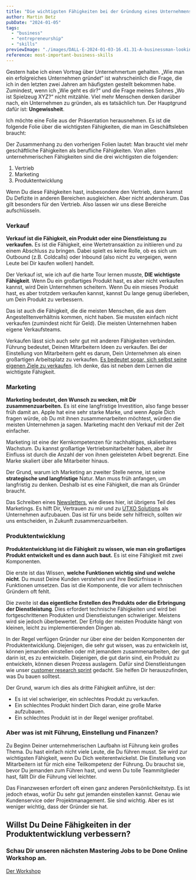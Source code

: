```yaml
---
title: "Die wichtigsten Fähigkeiten bei der Gründung eines Unternehmens"
author: Martin Betz
pubDate: "2024-01-05"
tags:
  - "business"
  - "entrepreneurship"
  - "skills"
previewImage: "./images/DALL·E-2024-01-03-16.41.31-A-businessman-looking-at-a-giant-masterplan-on-an-office-wall.-The-image-is-in-a-watercolor-and-geometric-style-featuring-colors-of-blue-and-mint.-Th.png"
reference: most-important-business-skills
---
```


Gestern habe ich einen Vortrag über Unternehmertum gehalten. „Wie man ein erfolgreiches Unternehmen gründet“ ist wahrscheinlich die Frage, die ich in den letzten zwei Jahren am häufigsten gestellt bekommen habe. Zumindest, wenn ich „Wie geht es dir?“ und die Frage meines Sohnes „Wo ist Spielzeug XYZ?“ nicht mitzähle. Viel mehr Menschen denken darüber nach, ein Unternehmen zu gründen, als es tatsächlich tun. Der Hauptgrund dafür ist: **Ungewissheit**.

Ich möchte eine Folie aus der Präsentation herausnehmen. Es ist die folgende Folie über die wichtigsten Fähigkeiten, die man im Geschäftsleben braucht:

Der Zusammenhang zu den vorherigen Folien lautet: Man braucht viel mehr geschäftliche Fähigkeiten als berufliche Fähigkeiten. Von allen unternehmerischen Fähigkeiten sind die drei wichtigsten die folgenden:

1. Vertrieb
2. Marketing
3. Produktentwicklung

Wenn Du diese Fähigkeiten hast, insbesondere den Vertrieb, dann kannst Du Defizite in anderen Bereichen ausgleichen. Aber nicht andersherum. Das gilt besonders für den Vertrieb. Also lassen wir uns diese Bereiche aufschlüsseln.

### Verkauf

**Verkauf ist die Fähigkeit, ein Produkt oder eine Dienstleistung zu verkaufen.** Es ist die Fähigkeit, eine Wertetransaktion zu initiieren und zu einem Abschluss zu bringen. Dabei spielt es keine Rolle, ob es sich um Outbound (z.B. Coldcalls) oder Inbound (also nicht zu vergeigen, wenn Leute bei Dir kaufen wollen) handelt.

Der Verkauf ist, wie ich auf die harte Tour lernen musste, **DIE wichtigste Fähigkeit**. Wenn Du ein großartiges Produkt hast, es aber nicht verkaufen kannst, wird Dein Unternehmen scheitern. Wenn Du ein mieses Produkt hast, es aber trotzdem verkaufen kannst, kannst Du lange genug überleben, um Dein Produkt zu verbessern.

Das ist auch die Fähigkeit, die die meisten Menschen, die aus dem Angestelltenverhältnis kommen, nicht haben. Sie mussten einfach nicht verkaufen (zumindest nicht für Geld). Die meisten Unternehmen haben eigene Verkaufsteams.

Verkaufen lässt sich auch sehr gut mit anderen Fähigkeiten verbinden. Führung bedeutet, Deinen Mitarbeitern Ideen zu verkaufen. Bei der Einstellung von Mitarbeitern geht es darum, Dein Unternehmen als einen großartigen Arbeitsplatz zu verkaufen. [Es bedeutet sogar, sich selbst seine eigenen Ziele zu verkaufen](/blog/wie-man-dieses-jahr-besonders-macht/). Ich denke, das ist neben dem Lernen die wichtigste Fähigkeit.

### Marketing

**Marketing bedeutet, den Wunsch zu wecken, mit Dir zusammenzuarbeiten.** Es ist eine langfristige Investition, also fange besser früh damit an. Apple hat eine sehr starke Marke, und wenn Apple Dich fragen würde, ob Du mit ihnen zusammenarbeiten möchtest, würden die meisten Unternehmen ja sagen. Marketing macht den Verkauf mit der Zeit einfacher.

Marketing ist eine der Kernkompetenzen für nachhaltiges, skalierbares Wachstum. Du kannst großartige Vertriebsmitarbeiter haben, aber ihr Einfluss ist durch die Anzahl der von ihnen geleisteten Arbeit begrenzt. Eine Marke skaliert über alle Mitarbeiter hinaus.

Der Grund, warum ich Marketing an zweiter Stelle nenne, ist seine **strategische und langfristige** Natur. Man muss früh anfangen, um langfristig zu denken. Deshalb ist es eine Fähigkeit, die man als Gründer braucht.

Das Schreiben eines [Newsletters](/blog/), wie dieses hier, ist übrigens Teil des Marketings. Es hilft Dir, Vertrauen zu mir und zu [UTXO Solutions](/) als Unternehmen aufzubauen. Das ist für uns beide sehr hilfreich, sollten wir uns entscheiden, in Zukunft zusammenzuarbeiten.

### Produktentwicklung

**Produktentwicklung ist die Fähigkeit zu wissen, wie man ein großartiges Produkt entwickelt und es dann auch baut.** Es ist eine Fähigkeit mit zwei Komponenten.

Die erste ist das Wissen, **welche Funktionen wichtig sind und welche nicht**. Du musst Deine Kunden verstehen und ihre Bedürfnisse in Funktionen umsetzen. Das ist die Komponente, die vor allem technischen Gründern oft fehlt.

Die zweite ist **das eigentliche Erstellen des Produkts oder die Erbringung der Dienstleistung**. Dies erfordert technische Fähigkeiten und wird bei fortgeschrittenen Produkten und Dienstleistungen schwieriger. Meistens wird sie jedoch überbewertet. Der Erfolg der meisten Produkte hängt von kleinen, leicht zu implementierenden Dingen ab.

In der Regel verfügen Gründer nur über eine der beiden Komponenten der Produktentwicklung. Diejenigen, die sehr gut wissen, was zu entwickeln ist, können jemanden einstellen oder mit jemandem zusammenarbeiten, der gut darin ist, es zu entwickeln. Diejenigen, die gut darin sind, ein Produkt zu entwickeln, können diesen Prozess auslagern. Dafür sind Dienstleistungen wie unser [customer research sprint](/leistungen/customer-research-sprints) gedacht. Sie helfen Dir herauszufinden, was Du bauen solltest.

Der Grund, warum ich dies als dritte Fähigkeit anführe, ist der:

- Es ist viel schwieriger, ein schlechtes Produkt zu verkaufen.
- Ein schlechtes Produkt hindert Dich daran, eine große Marke aufzubauen.
- Ein schlechtes Produkt ist in der Regel weniger profitabel.

### Aber was ist mit Führung, Einstellung und Finanzen?

Zu Beginn Deiner unternehmerischen Laufbahn ist Führung kein großes Thema. Du hast einfach nicht viele Leute, die Du führen musst. Sie wird zur wichtigsten Fähigkeit, wenn Du Dich weiterentwickelst. Die Einstellung von Mitarbeitern ist für mich eine Teilkompetenz der Führung. Du brauchst sie, bevor Du jemanden zum Führen hast, und wenn Du tolle Teammitglieder hast, fällt Dir die Führung viel leichter.

Das Finanzwesen erfordert oft einen ganz anderen Persönlichkeitstyp. Es ist jedoch etwas, wofür Du sehr gut jemanden einstellen kannst. Genau wie Kundenservice oder Projektmanagement. Sie sind wichtig. Aber es ist weniger wichtig, dass der Gründer sie hat.

## Willst Du Deine Fähigkeiten in der Produktentwicklung verbessern?

### Schau Dir unseren nächsten Mastering Jobs to be Done Online Workshop an.

[Der Workshop](/leistungen/mastering-jobs-to-be-done-online-workshop/)
